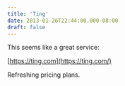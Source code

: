```yaml
---
title: 'Ting'
date: 2013-01-26T22:44:00.000-08:00
draft: false
---
```


This seems like a great service:  
  
[https://ting.com](https://ting.com/)  
  
Refreshing pricing plans.
